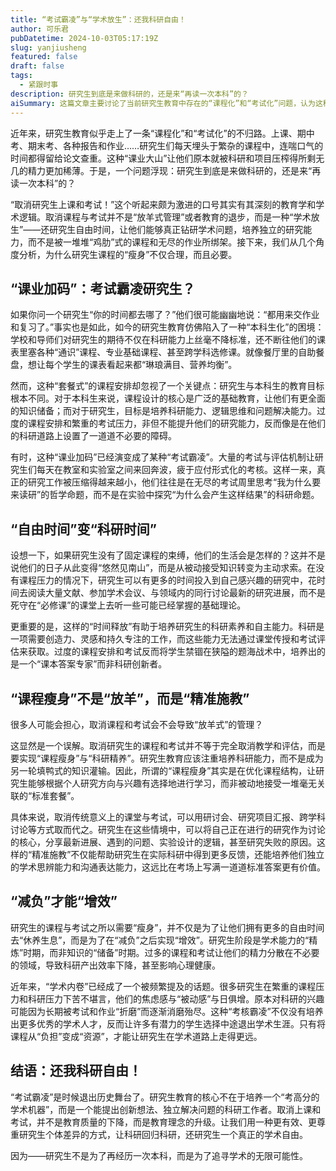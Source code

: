 ```yaml
---
title: “考试霸凌”与“学术放生”：还我科研自由！
author: 可乐君
pubDatetime: 2024-10-03T05:17:19Z
slug: yanjiusheng
featured: false
draft: false
tags:
  - 紧跟时事
description: 研究生到底是来做科研的，还是来“再读一次本科”的？
aiSummary: 这篇文章主要讨论了当前研究生教育中存在的“课程化”和“考试化”问题，认为这种模式限制了研究生的科研自由和独立研究能力的培养。文章提出，研究生教育应该减少不必要的课程和考试，转而采用更灵活、更注重科研实践和自主学习的教育方式，如研讨会、研究项目汇报等，以培养研究生的科研素养和创新能力。
---
```

近年来，研究生教育似乎走上了一条“课程化”和“考试化”的不归路。上课、期中考、期末考、各种报告和作业……研究生们每天埋头于繁杂的课程中，连喘口气的时间都得留给论文查重。这种“课业大山”让他们原本就被科研和项目压榨得所剩无几的精力更加稀薄。于是，一个问题浮现：研究生到底是来做科研的，还是来“再读一次本科”的？

“取消研究生上课和考试！”这个听起来颇为激进的口号其实有其深刻的教育学和学术逻辑。取消课程与考试并不是“放羊式管理”或者教育的退步，而是一种“学术放生”——还研究生自由时间，让他们能够真正钻研学术问题，培养独立的研究能力，而不是被一堆堆“鸡肋”式的课程和无尽的作业所绑架。接下来，我们从几个角度分析，为什么研究生课程的“瘦身”不仅合理，而且必要。

## “课业加码”：考试霸凌研究生？

如果你问一个研究生“你的时间都去哪了？”他们很可能幽幽地说：“都用来交作业和复习了。”事实也是如此，如今的研究生教育仿佛陷入了一种“本科生化”的困境：学校和导师们对研究生的期待不仅在科研能力上丝毫不降标准，还不断往他们的课表里塞各种“通识”课程、专业基础课程、甚至跨学科选修课。就像餐厅里的自助餐盘，想让每个学生的课表看起来都“琳琅满目、营养均衡”。

然而，这种“套餐式”的课程安排却忽视了一个关键点：研究生与本科生的教育目标根本不同。对于本科生来说，课程设计的核心是广泛的基础教育，让他们有更全面的知识储备；而对于研究生，目标是培养科研能力、逻辑思维和问题解决能力。过度的课程安排和繁重的考试压力，非但不能提升他们的研究能力，反而像是在他们的科研道路上设置了一道道不必要的障碍。

有时，这种“课业加码”已经演变成了某种“考试霸凌”。大量的考试与评估机制让研究生们每天在教室和实验室之间来回奔波，疲于应付形式化的考核。这样一来，真正的研究工作被压缩得越来越小，他们往往是在无尽的考试周里思考“我为什么要来读研”的哲学命题，而不是在实验中探究“为什么会产生这样结果”的科研命题。

## “自由时间”变“科研时间”

设想一下，如果研究生没有了固定课程的束缚，他们的生活会是怎样的？这并不是说他们的日子从此变得“悠然见南山”，而是从被动接受知识转变为主动求索。在没有课程压力的情况下，研究生可以有更多的时间投入到自己感兴趣的研究中，花时间去阅读大量文献、参加学术会议、与领域内的同行讨论最新的研究进展，而不是死守在“必修课”的课堂上去听一些可能已经掌握的基础理论。

更重要的是，这样的“时间释放”有助于培养研究生的科研素养和自主能力。科研是一项需要创造力、灵感和持久专注的工作，而这些能力无法通过课堂传授和考试评估来获取。过度的课程安排和考试反而将学生禁锢在狭隘的题海战术中，培养出的是一个“课本答案专家”而非科研创新者。
## “课程瘦身”不是“放羊”，而是“精准施教”

很多人可能会担心，取消课程和考试会不会导致“放羊式”的管理？  

这显然是一个误解。取消研究生的课程和考试并不等于完全取消教学和评估，而是要实现“课程瘦身”与“科研精养”。研究生教育应该注重培养科研能力，而不是成为另一轮填鸭式的知识灌输。因此，所谓的“课程瘦身”其实是在优化课程结构，让研究生能够根据个人研究方向与兴趣有选择地进行学习，而非被动地接受一堆毫无关联的“标准套餐”。

具体来说，取消传统意义上的课堂与考试，可以用研讨会、研究项目汇报、跨学科讨论等方式取而代之。研究生在这些情境中，可以将自己正在进行的研究作为讨论的核心，分享最新进展、遇到的问题、实验设计的逻辑，甚至研究失败的原因。这样的“精准施教”不仅能帮助研究生在实际科研中得到更多反馈，还能培养他们独立的学术思辨能力和沟通表达能力，这远比在考场上写满一道道标准答案更有价值。  
## “减负”才能“增效”

研究生的课程与考试之所以需要“瘦身”，并不仅是为了让他们拥有更多的自由时间去“休养生息”，而是为了在“减负”之后实现“增效”。研究生阶段是学术能力的“精炼”时期，而非知识的“储备”时期。过多的课程和考试让他们的精力分散在不必要的领域，导致科研产出效率下降，甚至影响心理健康。

近年来，“学术内卷”已经成了一个被频繁提及的话题。很多研究生在繁重的课程压力和科研压力下苦不堪言，他们的焦虑感与“被动感”与日俱增。原本对科研的兴趣可能因为长期被考试和作业“折磨”而逐渐消磨殆尽。这种“考核霸凌”不仅没有培养出更多优秀的学术人才，反而让许多有潜力的学生选择中途退出学术生涯。只有将课程从“负担”变成“资源”，才能让研究生在学术道路上走得更远。

## 结语：还我科研自由！
“考试霸凌”是时候退出历史舞台了。研究生教育的核心不在于培养一个“考高分的学术机器”，而是一个能提出创新想法、独立解决问题的科研工作者。取消上课和考试，并不是教育质量的下降，而是教育理念的升级。让我们用一种更有效、更尊重研究生个体差异的方式，让科研回归科研，还研究生一个真正的学术自由。

因为——研究生不是为了再经历一次本科，而是为了追寻学术的无限可能性。